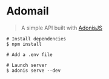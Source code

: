 # Adomail
> A simple API built with [AdonisJS](https://adonisjs.com/)

```
# Install dependencies
$ npm install

# Add a .env file

# Launch server
$ adonis serve --dev
```
